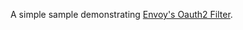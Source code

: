 A simple sample demonstrating [Envoy's Oauth2 Filter](https://www.envoyproxy.io/docs/envoy/latest/configuration/http/http_filters/oauth2_filter).